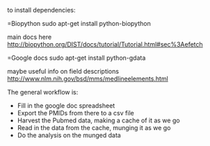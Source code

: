 
to install dependencies:


=Biopython
sudo apt-get install python-biopython

main docs here
http://biopython.org/DIST/docs/tutorial/Tutorial.html#sec%3Aefetch

=Google docs
sudo apt-get install python-gdata



maybe useful info on field descriptions
http://www.nlm.nih.gov/bsd/mms/medlineelements.html

The general workflow is:
- Fill in the google doc spreadsheet
- Export the PMIDs from there to a csv file
- Harvest the Pubmed data, making a cache of it as we go
- Read in the data from the cache, munging it as we go
- Do the analysis on the munged data
